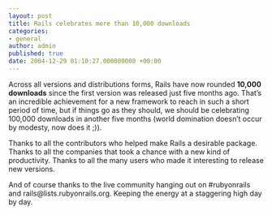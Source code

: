 ```yaml
---
layout: post
title: Rails celebrates more than 10,000 downloads
categories:
- general
author: admin
published: true
date: 2004-12-29 01:10:27.000000000 +00:00
---
```

<p>Across all versions and distributions forms, Rails have now rounded <strong>10,000 downloads</strong> since the first version was released just five months ago. That&#8217;s an incredible achievement for a new framework to reach in such a short period of time, but if things go as they should, we should be celebrating 100,000 downloads in another five months (world domination doesn&#8217;t occur by modesty, now does it ;)).</p>
<p>Thanks to all the contributors who helped make Rails a desirable package. Thanks to all the companies that took a chance with a new kind of productivity. Thanks to all the many users who made it interesting to release new versions.</p>
<p>And of course thanks to the live community hanging out on #rubyonrails and rails@lists.rubyonrails.org. Keeping the energy at a staggering high day by day.</p>